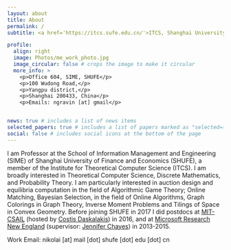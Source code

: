 ```yaml
---
layout: about
title: About
permalink: /
subtitle: <a href='https://itcs.sufe.edu.cn/'>ITCS, Shanghai University of Finance and Economics</a>.

profile:
  align: right
  image: Photos/me_work_photo.jpg
  image_circular: false # crops the image to make it circular
  more_info: >
    <p>Office 604, SIME, SHUFE</p>
    <p>100 Wudong Road,</p>
    <p>Yangpu district,</p>
    <p>Shanghai 200433, China</p>
    <p>Emails: ngravin [at] gmail</p>  


news: true # includes a list of news items
selected_papers: true # includes a list of papers marked as "selected={true}"
social: false # includes social icons at the bottom of the page
---
```


I am Professor at the School of Information Management and Engineering (SIME) of
Shanghai University of Finance and Economics (SHUFE), a member of the Institute for Theoretical Computer Science (ITCS). I am broadly interested in Theoretical Computer Science, Discrete Mathematics, and Probability Theory. I am particularly interested in auction design and equilibria computation in the field of Algorithmic Game Theory; Online Matching, Bayesian Selection, in the field of Online Algorithms, Graph Colorings in Graph Theory, Inverse Moment Problems and Tilings of Space in Convex Geometry. Before joining SHUFE in 2017 I did postdocs at <a href='https://csail.mit.edu/'>MIT-CSAIL</a> (hosted by <a href='https://people.csail.mit.edu/costis/'>Costis Daskalakis</a>) in 2016, and at <a href='https://www.microsoft.com/en-us/research/lab/microsoft-research-new-england/'>Microsoft Research New England</a> (supervisor: <a href='http://jenniferchayes.com/'>Jennifer Chayes</a>) in 2013-2015.

Work Email:  nikolai [at] mail [dot] shufe [dot] edu [dot] cn
